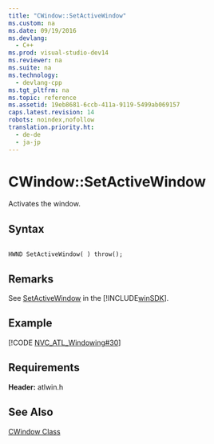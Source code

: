 ```yaml
---
title: "CWindow::SetActiveWindow"
ms.custom: na
ms.date: 09/19/2016
ms.devlang: 
  - C++
ms.prod: visual-studio-dev14
ms.reviewer: na
ms.suite: na
ms.technology: 
  - devlang-cpp
ms.tgt_pltfrm: na
ms.topic: reference
ms.assetid: 19eb8681-6ccb-411a-9119-5499ab069157
caps.latest.revision: 14
robots: noindex,nofollow
translation.priority.ht: 
  - de-de
  - ja-jp
---
```

# CWindow::SetActiveWindow
Activates the window.  
  
## Syntax  
  
```  
  
HWND SetActiveWindow( ) throw();  
```  
  
## Remarks  
 See [SetActiveWindow](http://msdn.microsoft.com/library/windows/desktop/ms646311) in the [!INCLUDE[winSDK](../vs140/includes/winSDK_md.md)].  
  
## Example  
 [!CODE [NVC_ATL_Windowing#30](../CodeSnippet/VS_Snippets_Cpp/NVC_ATL_Windowing#30)]  
  
## Requirements  
 **Header:** atlwin.h  
  
## See Also  
 [CWindow Class](../vs140/CWindow-Class.md)